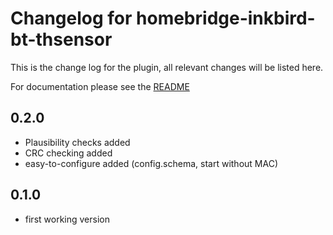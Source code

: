 # Changelog for homebridge-inkbird-bt-thsensor
This is the change log for the plugin, all relevant changes will be listed here.

For documentation please see the [README](https://github.com/SteidlD/homebridge-inkbird-bt-thsensor/blob/master/README.md)

## 0.2.0
- Plausibility checks added
- CRC checking added
- easy-to-configure added (config.schema, start without MAC)

## 0.1.0
- first working version
